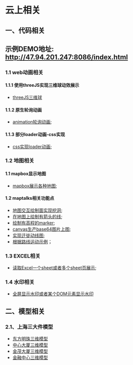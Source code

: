 # 云上相关
## 一、代码相关
## 示例DEMO地址: http://47.94.201.247:8086/index.html
### 1.1 web动画相关
#### 1.1.1 使用threeJS实现三维球动效展示
- [threeJS三维球](./code/animationEffects/3DEarth.html)
#### 1.1.2 原生轮询动画
- [animation轮询动画](./code/animationEffects/carousel.html);
#### 1.1.3 部分loader动画-css实现
- [css实现loader动画](./code/animationEffects/loaders.html);
### 1.2 地图相关
#### 1.1 mapbox显示地图
- [mapbox展示各种地图](./code/map/mapBox/mapBox.html);
#### 1.2 maptalks相关功能点
- [地图交互绘制面实现挖洞](./code/map/mapTalks/cxAndExcavation.html);
- [在地图上绘制有箭头的线](./code/map/mapTalks/drawLIneWithArrow.html);
- [绘制有高程的marker](./code/map/mapTalks/markerWithAltitude.html);
- [canvas生产base64图片上图](./code/map/mapTalks/markerWithCanvasImage.html);
- [实现迁徙动线图](./code/map/mapTalks/ODLayer.html);
- [根据路线运动示例](./code/map/mapTalks/routeplayer.html)；
### 1.3 EXCEL相关
- [读取Excel一个sheet或者多个sheet页展示](./code/fileParse/parseExcel.html);
### 1.4 水印相关
- [全屏显示水印或者某个DOM元素显示水印](./code/waterMask/addWatherMark.html)
## 二、模型相关
### 2.1、上海三大件模型
- [东方明珠三维模型](./models/sh_building_models/dfmz.glb)
- [中心大厦三维模型](./models/sh_building_models)
- [金茂大厦三维模型](./models/sh_building_models)
- [金融中心三维模型](./models/sh_building_models)